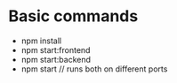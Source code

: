 # Basic commands
  * npm install
  * npm start:frontend
  * npm start:backend
  * npm start // runs both on different ports

